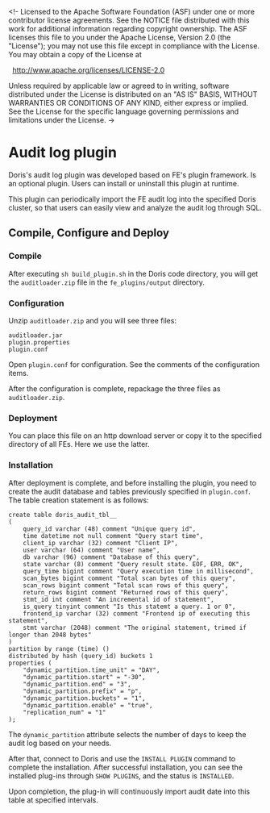 <!-
Licensed to the Apache Software Foundation (ASF) under one
or more contributor license agreements. See the NOTICE file
distributed with this work for additional information
regarding copyright ownership. The ASF licenses this file
to you under the Apache License, Version 2.0 (the
"License"); you may not use this file except in compliance
with the License. You may obtain a copy of the License at

  http://www.apache.org/licenses/LICENSE-2.0

Unless required by applicable law or agreed to in writing,
software distributed under the License is distributed on an
"AS IS" BASIS, WITHOUT WARRANTIES OR CONDITIONS OF ANY
KIND, either express or implied. See the License for the
specific language governing permissions and limitations
under the License.
->

# Audit log plugin

Doris's audit log plugin was developed based on FE's plugin framework. Is an optional plugin. Users can install or uninstall this plugin at runtime.

This plugin can periodically import the FE audit log into the specified Doris cluster, so that users can easily view and analyze the audit log through SQL.

## Compile, Configure and Deploy

### Compile

After executing `sh build_plugin.sh` in the Doris code directory, you will get the `auditloader.zip` file in the `fe_plugins/output` directory.

### Configuration

Unzip `auditloader.zip` and you will see three files:

```
auditloader.jar
plugin.properties
plugin.conf
```

Open `plugin.conf` for configuration. See the comments of the configuration items.

After the configuration is complete, repackage the three files as `auditloader.zip`.

### Deployment

You can place this file on an http download server or copy it to the specified directory of all FEs. Here we use the latter.

### Installation

After deployment is complete, and before installing the plugin, you need to create the audit database and tables previously specified in `plugin.conf`. The table creation statement is as follows:

```
create table doris_audit_tbl__
(
    query_id varchar (48) comment "Unique query id",
    time datetime not null comment "Query start time",
    client_ip varchar (32) comment "Client IP",
    user varchar (64) comment "User name",
    db varchar (96) comment "Database of this query",
    state varchar (8) comment "Query result state. EOF, ERR, OK",
    query_time bigint comment "Query execution time in millisecond",
    scan_bytes bigint comment "Total scan bytes of this query",
    scan_rows bigint comment "Total scan rows of this query",
    return_rows bigint comment "Returned rows of this query",
    stmt_id int comment "An incremental id of statement",
    is_query tinyint comment "Is this statemt a query. 1 or 0",
    frontend_ip varchar (32) comment "Frontend ip of executing this statement",
    stmt varchar (2048) comment "The original statement, trimed if longer than 2048 bytes"
)
partition by range (time) ()
distributed by hash (query_id) buckets 1
properties (
    "dynamic_partition.time_unit" = "DAY",
    "dynamic_partition.start" = "-30",
    "dynamic_partition.end" = "3",
    "dynamic_partition.prefix" = "p",
    "dynamic_partition.buckets" = "1",
    "dynamic_partition.enable" = "true",
    "replication_num" = "1"
);
```

The `dynamic_partition` attribute selects the number of days to keep the audit log based on your needs.

After that, connect to Doris and use the `INSTALL PLUGIN` command to complete the installation. After successful installation, you can see the installed plug-ins through `SHOW PLUGINS`, and the status is `INSTALLED`.

Upon completion, the plug-in will continuously import audit date into this table at specified intervals.